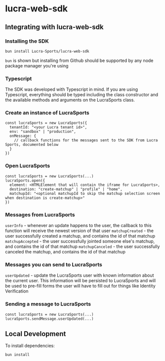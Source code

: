 # lucra-web-sdk

## Integrating with lucra-web-sdk

### Installing the SDK

```
bun install Lucra-Sports/lucra-web-sdk
```

`bun` is shown but installing from Github should be supported by any node package manager you're using

### Typescript

The SDK was developed with Typescript in mind. If you are using Typescript, everything should be typed including the class constructor and the available methods and arguments on the LucraSports class.

### Create an instance of LucraSports

```
const lucraSports = new LucraSports({
  tenantId: "<your Lucra tenant id>",
  env: "sandbox" | "production",
  onMessage: {
    // callback functions for the messages sent to the SDK from Lucra Sports, documented below
  }
})
```

### Open LucraSports

```
const lucraSports = new LucraSports(...)
lucraSports.open({
  element: <HTMLElement that will contain the iframe for LucraSports>,
  destination: "create-matchup" | "profile" | "home",
  matchupId: "<optional matchupId to skip the matchup selection screen when destination is create-matchup>"
})
```

### Messages from LucraSports

`userInfo` - whenever an update happens to the user, the callback to this function will receive the newest version of that user
`matchupCreated` - the user successfully created a matchup, and contains the id of that matchup
`matchupAccepted` - the user successfully jointed someone else's matchup, and contains the id of that matchup
`matchupCanceled` - the user successfully canceled the matchup, and contains the id of that matchup

### Messages you can send to LucraSports

`userUpdated` - update the LucraSports user with known information about the current user. This information will be persisted to LucraSports and will be used to pre-fill forms the user will have to fill out for things like Identity Verification

### Sending a message to LucraSports

```
const lucraSports = new LucraSports(...)
lucraSports.sendMessage.userUpdated(...)
```

## Local Development

To install dependencies:

```bash
bun install
```
